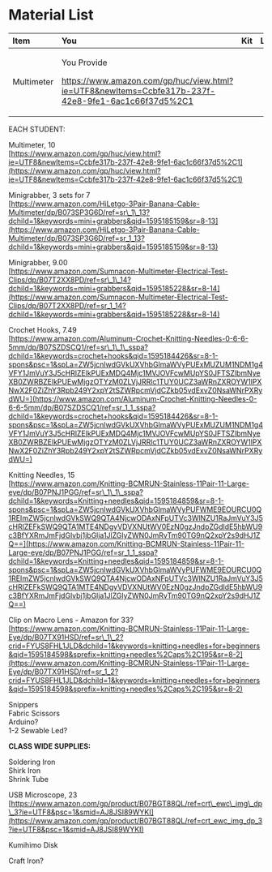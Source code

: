 # Material List



<table>
  <thead>
    <tr>
      <th style="text-align:left">Item</th>
      <th style="text-align:left">You</th>
      <th style="text-align:left">Kit</th>
      <th style="text-align:left">Library</th>
    </tr>
  </thead>
  <tbody>
    <tr>
      <td style="text-align:left">Multimeter</td>
      <td style="text-align:left">
        <p>You Provide</p>
        <p><a href="https://www.amazon.com/gp/huc/view.html?ie=UTF8&amp;newItems=Ccbfe317b-237f-42e8-9fe1-6ac1c66f37d5%2C1">https://www.amazon.com/gp/huc/view.html?ie=UTF8&amp;newItems=Ccbfe317b-237f-42e8-9fe1-6ac1c66f37d5%2C1</a>
        </p>
      </td>
      <td style="text-align:left"></td>
      <td style="text-align:left"></td>
    </tr>
  </tbody>
</table>





EACH STUDENT: 

  
Multimeter, 10  
[https://www.amazon.com/gp/huc/view.html?ie=UTF8&newItems=Ccbfe317b-237f-42e8-9fe1-6ac1c66f37d5%2C1](https://www.amazon.com/gp/huc/view.html?ie=UTF8&newItems=Ccbfe317b-237f-42e8-9fe1-6ac1c66f37d5%2C1)

Minigrabber, 3 sets for 7  
[https://www.amazon.com/HiLetgo-3Pair-Banana-Cable-Multimeter/dp/B073SP3G6D/ref=sr\_1\_13?dchild=1&keywords=mini+grabbers&qid=1595185159&sr=8-13](https://www.amazon.com/HiLetgo-3Pair-Banana-Cable-Multimeter/dp/B073SP3G6D/ref=sr_1_13?dchild=1&keywords=mini+grabbers&qid=1595185159&sr=8-13)

Minigrabber, 9.00  
[https://www.amazon.com/Sumnacon-Multimeter-Electrical-Test-Clips/dp/B07T2XX8PD/ref=sr\_1\_14?dchild=1&keywords=mini+grabbers&qid=1595185228&sr=8-14](https://www.amazon.com/Sumnacon-Multimeter-Electrical-Test-Clips/dp/B07T2XX8PD/ref=sr_1_14?dchild=1&keywords=mini+grabbers&qid=1595185228&sr=8-14)  
  
Crochet Hooks, 7.49  
[https://www.amazon.com/Aluminum-Crochet-Knitting-Needles-0-6-6-5mm/dp/B07SZDSCQ1/ref=sr\_1\_1\_sspa?dchild=1&keywords=crochet+hooks&qid=1595184426&sr=8-1-spons&psc=1&spLa=ZW5jcnlwdGVkUXVhbGlmaWVyPUExMUZUM1NDM1g4VFY1JmVuY3J5cHRlZElkPUExMDQ4Mjc1MVJOVFcwMUpYS0JFTSZlbmNyeXB0ZWRBZElkPUEwMjgzOTYzM0ZLVjJRRlc1TUY0UCZ3aWRnZXROYW1lPXNwX2F0ZiZhY3Rpb249Y2xpY2tSZWRpcmVjdCZkb05vdExvZ0NsaWNrPXRydWU=](https://www.amazon.com/Aluminum-Crochet-Knitting-Needles-0-6-6-5mm/dp/B07SZDSCQ1/ref=sr_1_1_sspa?dchild=1&keywords=crochet+hooks&qid=1595184426&sr=8-1-spons&psc=1&spLa=ZW5jcnlwdGVkUXVhbGlmaWVyPUExMUZUM1NDM1g4VFY1JmVuY3J5cHRlZElkPUExMDQ4Mjc1MVJOVFcwMUpYS0JFTSZlbmNyeXB0ZWRBZElkPUEwMjgzOTYzM0ZLVjJRRlc1TUY0UCZ3aWRnZXROYW1lPXNwX2F0ZiZhY3Rpb249Y2xpY2tSZWRpcmVjdCZkb05vdExvZ0NsaWNrPXRydWU=)

Knitting Needles, 15  
[https://www.amazon.com/Knitting-BCMRUN-Stainless-11Pair-11-Large-eye/dp/B07PNJ1PGG/ref=sr\_1\_1\_sspa?dchild=1&keywords=Knitting+needles&qid=1595184859&sr=8-1-spons&psc=1&spLa=ZW5jcnlwdGVkUXVhbGlmaWVyPUFWME9EOURCU0Q1REImZW5jcnlwdGVkSWQ9QTA4NjcwODAxNFpUTVc3WlNZU1RaJmVuY3J5cHRlZEFkSWQ9QTA1MTE4NDgyVDVXNUtWV0EzN0gzJndpZGdldE5hbWU9c3BfYXRmJmFjdGlvbj1jbGlja1JlZGlyZWN0JmRvTm90TG9nQ2xpY2s9dHJ1ZQ==](https://www.amazon.com/Knitting-BCMRUN-Stainless-11Pair-11-Large-eye/dp/B07PNJ1PGG/ref=sr_1_1_sspa?dchild=1&keywords=Knitting+needles&qid=1595184859&sr=8-1-spons&psc=1&spLa=ZW5jcnlwdGVkUXVhbGlmaWVyPUFWME9EOURCU0Q1REImZW5jcnlwdGVkSWQ9QTA4NjcwODAxNFpUTVc3WlNZU1RaJmVuY3J5cHRlZEFkSWQ9QTA1MTE4NDgyVDVXNUtWV0EzN0gzJndpZGdldE5hbWU9c3BfYXRmJmFjdGlvbj1jbGlja1JlZGlyZWN0JmRvTm90TG9nQ2xpY2s9dHJ1ZQ==)

Clip on Macro Lens - Amazon for 33?  
[https://www.amazon.com/Knitting-BCMRUN-Stainless-11Pair-11-Large-Eye/dp/B07TX91HSD/ref=sr\_1\_2?crid=FYUS8FHL1JLD&dchild=1&keywords=knitting+needles+for+beginners&qid=1595184598&sprefix=knitting+needles%2Caps%2C195&sr=8-2](https://www.amazon.com/Knitting-BCMRUN-Stainless-11Pair-11-Large-Eye/dp/B07TX91HSD/ref=sr_1_2?crid=FYUS8FHL1JLD&dchild=1&keywords=knitting+needles+for+beginners&qid=1595184598&sprefix=knitting+needles%2Caps%2C195&sr=8-2)

Snippers  
Fabric Scissors  
Arduino?  
1-2 Sewable Led?  


**CLASS WIDE SUPPLIES:**

Soldering Iron  
Shirk Iron  
Shrink Tube  
  
USB Microscope, 23  
[https://www.amazon.com/gp/product/B07BGT88QL/ref=crt\_ewc\_img\_dp\_3?ie=UTF8&psc=1&smid=AJ8JSI89WYKI](https://www.amazon.com/gp/product/B07BGT88QL/ref=crt_ewc_img_dp_3?ie=UTF8&psc=1&smid=AJ8JSI89WYKI)

Kumihimo Disk


Craft Iron?

  




